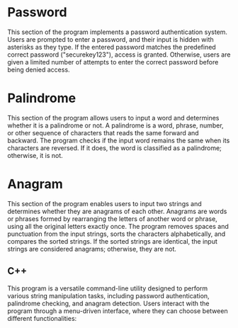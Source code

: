 # Password
This section of the program implements a password authentication system. Users are prompted to enter a password, and their input is hidden with asterisks as they type. If the entered password matches the predefined correct password ("securekey123"), access is granted. Otherwise, users are given a limited number of attempts to enter the correct password before being denied access.

# Palindrome
This section of the program allows users to input a word and determines whether it is a palindrome or not. A palindrome is a word, phrase, number, or other sequence of characters that reads the same forward and backward. The program checks if the input word remains the same when its characters are reversed. If it does, the word is classified as a palindrome; otherwise, it is not.

# Anagram
This section of the program enables users to input two strings and determines whether they are anagrams of each other. Anagrams are words or phrases formed by rearranging the letters of another word or phrase, using all the original letters exactly once. The program removes spaces and punctuation from the input strings, sorts the characters alphabetically, and compares the sorted strings. If the sorted strings are identical, the input strings are considered anagrams; otherwise, they are not.

## C++
This program is a versatile command-line utility designed to perform various string manipulation tasks, including password authentication, palindrome checking, and anagram detection. Users interact with the program through a menu-driven interface, where they can choose between different functionalities:
